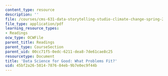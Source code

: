 ```yaml
---
content_type: resource
description: ''
file: /courses/cms-631-data-storytelling-studio-climate-change-spring-2017/45bf2a265814787684eb9b7e0ec9f44b_MITCMS_631s17_koschinsky_2015.pdf
file_type: application/pdf
learning_resource_types:
- Readings
ocw_type: OCWFile
parent_title: Readings
parent_type: CourseSection
parent_uid: 00cc71f5-0edc-6211-dea8-7de61cae8c25
resourcetype: Document
title: 'Data Science for Good: What Problems Fit?'
uid: 45bf2a26-5814-7876-84eb-9b7e0ec9f44b
---
```

